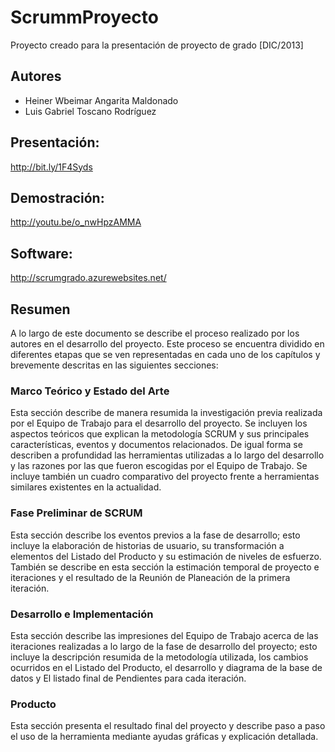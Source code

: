# ScrummProyecto
Proyecto creado para la presentación de proyecto de grado [DIC/2013]

## Autores
* Heiner Wbeimar Angarita Maldonado
* Luis Gabriel Toscano Rodríguez

## Presentación:
http://bit.ly/1F4Syds

## Demostración:
http://youtu.be/o_nwHpzAMMA

## Software:
http://scrumgrado.azurewebsites.net/

## Resumen
A lo largo de este documento se describe el proceso realizado por los autores en el desarrollo del proyecto.  Este proceso se encuentra dividido en diferentes etapas que se ven representadas en cada uno de los capítulos y brevemente descritas en las siguientes secciones:
### Marco Teórico y Estado del Arte
Esta sección describe de manera resumida la investigación previa realizada por el Equipo de Trabajo para el desarrollo del proyecto. Se incluyen los aspectos teóricos que explican la metodología SCRUM y sus principales características, eventos y documentos relacionados. De igual forma se describen a profundidad las herramientas utilizadas a lo largo del desarrollo y las razones por las que fueron escogidas por el Equipo de Trabajo. Se incluye también un cuadro comparativo del proyecto frente a herramientas similares existentes en la actualidad.
### Fase Preliminar de SCRUM
Esta sección describe los eventos previos a la fase de desarrollo; esto incluye la elaboración de historias de usuario, su transformación a elementos del Listado del Producto y su estimación de niveles de esfuerzo. También se describe en esta sección la estimación temporal de proyecto e iteraciones y el resultado de la Reunión de Planeación de la primera iteración.
### Desarrollo e Implementación
Esta sección describe las impresiones del Equipo de Trabajo acerca de las iteraciones realizadas a lo largo de la fase de desarrollo del proyecto; esto incluye la descripción resumida de la metodología utilizada, los cambios ocurridos en el Listado del Producto, el desarrollo y diagrama de la base de datos y El listado final de Pendientes para cada iteración.
### Producto
Esta sección presenta el resultado final del proyecto y describe paso a paso el uso de la herramienta mediante ayudas gráficas y explicación detallada.

